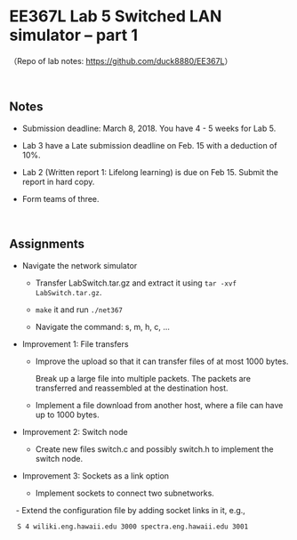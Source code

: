 # EE367L Lab 5 Switched LAN simulator – part 1

（Repo of lab notes: <https://github.com/duck8880/EE367L>）

​  
## Notes

  - Submission deadline: March 8, 2018. You have 4 - 5 weeks for Lab 5.
  
  - Lab 3 have a Late submission deadline on Feb. 15 with a deduction of 10%.
  
  - Lab 2 (Written report 1: Lifelong learning) is due on Feb 15. Submit the report in hard copy.
  
  - Form teams of three.
  
​  
## Assignments

  - Navigate the network simulator
  
    - Transfer LabSwitch.tar.gz and extract it using `tar -xvf LabSwitch.tar.gz`.
    
    - `make` it and run `./net367`
    
    - Navigate the command: s, m, h, c, ...

  - Improvement 1: File transfers
  
    - Improve the upload so that it can transfer files of at most 1000 bytes. 
      
      Break up a large file into multiple packets. The packets are transferred and reassembled at the destination host.
      
    - Implement a file download from another host, where a file can have up to 1000 bytes.
    
  - Improvement 2: Switch node
  
    - Create new files switch.c and possibly switch.h to implement the switch node.
    
  - Improvement 3: Sockets as a link option
  
    - Implement sockets to connect two subnetworks.
    
    - Extend the configuration file by adding socket links in it, e.g.,    

      S 4 wiliki.eng.hawaii.edu 3000 spectra.eng.hawaii.edu 3001

